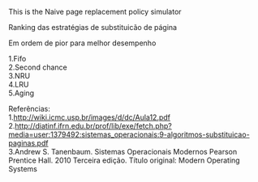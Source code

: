 This is the Naive page replacement policy simulator

Ranking das estratégias de substituicão de página

Em ordem de pior para melhor desempenho

1.Fifo <br/>
2.Second chance <br/>
3.NRU <br/>
4.LRU <br/>
5.Aging <br/>

Referências: <br/>
1.http://wiki.icmc.usp.br/images/d/dc/Aula12.pdf <br/>
2.http://diatinf.ifrn.edu.br/prof/lib/exe/fetch.php?media=user:1379492:sistemas_operacionais:9-algoritmos-substituicao-paginas.pdf <br/>
3.Andrew S. Tanenbaum. Sistemas Operacionais Modernos Pearson Prentice Hall. 2010 Terceira edição. Título original: Modern Operating Systems <br/>
